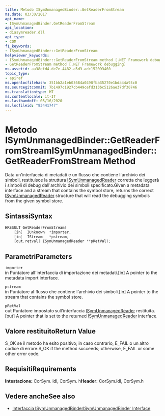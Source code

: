 ```yaml
---
title: Metodo ISymUnmanagedBinder::GetReaderFromStream
ms.date: 03/30/2017
api_name:
- ISymUnmanagedBinder.GetReaderFromStream
api_location:
- diasymreader.dll
api_type:
- COM
f1_keywords:
- ISymUnmanagedBinder::GetReaderFromStream
helpviewer_keywords:
- ISymUnmanagedBinder::GetReaderFromStream method [.NET Framework debugging]
- GetReaderFromStream method [.NET Framework debugging]
ms.assetid: aa38efd4-de7e-4482-a5d3-adc152093460
topic_type:
- apiref
ms.openlocfilehash: 351bb2a1eb03684a0498fba35270e1bda44a93c0
ms.sourcegitcommit: 7b1497c1927cb449cefd313bc5126ae37df30746
ms.translationtype: MT
ms.contentlocale: it-IT
ms.lasthandoff: 05/16/2020
ms.locfileid: "83441747"
---
```

# <a name="isymunmanagedbindergetreaderfromstream-method"></a><span data-ttu-id="aff1b-102">Metodo ISymUnmanagedBinder::GetReaderFromStream</span><span class="sxs-lookup"><span data-stu-id="aff1b-102">ISymUnmanagedBinder::GetReaderFromStream Method</span></span>
<span data-ttu-id="aff1b-103">Data un'interfaccia di metadati e un flusso che contiene l'archivio dei simboli, restituisce la struttura [ISymUnmanagedReader](isymunmanagedreader-interface.md) corretta che leggerà i simboli di debug dall'archivio dei simboli specificato.</span><span class="sxs-lookup"><span data-stu-id="aff1b-103">Given a metadata interface and a stream that contains the symbol store, returns the correct [ISymUnmanagedReader](isymunmanagedreader-interface.md) structure that will read the debugging symbols from the given symbol store.</span></span>  
  
## <a name="syntax"></a><span data-ttu-id="aff1b-104">Sintassi</span><span class="sxs-lookup"><span data-stu-id="aff1b-104">Syntax</span></span>  
  
```cpp  
HRESULT GetReaderFromStream(  
    [in]  IUnknown  *importer,  
    [in]  IStream   *pstream,  
    [out,retval] ISymUnmanagedReader **pRetVal);  
```  
  
## <a name="parameters"></a><span data-ttu-id="aff1b-105">Parametri</span><span class="sxs-lookup"><span data-stu-id="aff1b-105">Parameters</span></span>  
 `importer`  
 <span data-ttu-id="aff1b-106">in Puntatore all'interfaccia di importazione dei metadati.</span><span class="sxs-lookup"><span data-stu-id="aff1b-106">[in] A pointer to the metadata import interface.</span></span>  
  
 `pstream`  
 <span data-ttu-id="aff1b-107">in Puntatore al flusso che contiene l'archivio dei simboli.</span><span class="sxs-lookup"><span data-stu-id="aff1b-107">[in] A pointer to the stream that contains the symbol store.</span></span>  
  
 `pRetVal`  
 <span data-ttu-id="aff1b-108">out Puntatore impostato sull'interfaccia [ISymUnmanagedReader](isymunmanagedreader-interface.md) restituita.</span><span class="sxs-lookup"><span data-stu-id="aff1b-108">[out] A pointer that is set to the returned [ISymUnmanagedReader](isymunmanagedreader-interface.md) interface.</span></span>  
  
## <a name="return-value"></a><span data-ttu-id="aff1b-109">Valore restituito</span><span class="sxs-lookup"><span data-stu-id="aff1b-109">Return Value</span></span>  
 <span data-ttu-id="aff1b-110">S_OK se il metodo ha esito positivo; in caso contrario, E_FAIL o un altro codice di errore.</span><span class="sxs-lookup"><span data-stu-id="aff1b-110">S_OK if the method succeeds; otherwise, E_FAIL or some other error code.</span></span>  
  
## <a name="requirements"></a><span data-ttu-id="aff1b-111">Requisiti</span><span class="sxs-lookup"><span data-stu-id="aff1b-111">Requirements</span></span>  
 <span data-ttu-id="aff1b-112">**Intestazione:** CorSym. idl, CorSym. h</span><span class="sxs-lookup"><span data-stu-id="aff1b-112">**Header:** CorSym.idl, CorSym.h</span></span>  
  
## <a name="see-also"></a><span data-ttu-id="aff1b-113">Vedere anche</span><span class="sxs-lookup"><span data-stu-id="aff1b-113">See also</span></span>

- [<span data-ttu-id="aff1b-114">Interfaccia ISymUnmanagedBinder</span><span class="sxs-lookup"><span data-stu-id="aff1b-114">ISymUnmanagedBinder Interface</span></span>](isymunmanagedbinder-interface.md)
